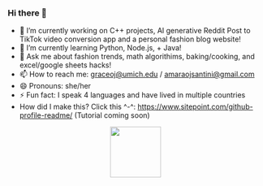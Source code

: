 ### Hi there 👋
- 🔭 I’m currently working on C++ projects, AI generative Reddit Post to TikTok video conversion app and a personal fashion blog website!
- 🌱 I’m currently learning Python, Node.js, + Java!
- 💬 Ask me about fashion trends, math algorithims, baking/cooking, and excel/google sheets hacks!
- 📫 How to reach me: graceoj@umich.edu / amaraojsantini@gmail.com
- 😄 Pronouns: she/her
- ⚡ Fun fact: I speak 4 languages and have lived in multiple countries
- How did I make this? Click this ^-^: https://www.sitepoint.com/github-profile-readme/ (Tutorial coming soon)
<div id="header" align="center">
  <img src="[https://media.giphy.com/media/M9gbBd9nbDrOTu1Mqx/giphy.gif](https://media.giphy.com/media/v1.Y2lkPTc5MGI3NjExNzV6bzBmYTRsNzk4NGdxcDk2c2FmOXBycHF2d2h2bGZwNms2OXVjOCZlcD12MV9pbnRlcm5hbF9naWZfYnlfaWQmY3Q9Zw/l41m4sZ3LlhPu8P0Q/giphy.gif)" width="100"/>
</div>
<!--
**amaraoj/amaraoj** is a ✨ _special_ ✨ repository because its `README.md` (this file) appears on your GitHub profile.

###Here are some ideas to get you started:

###- 🔭 I’m currently working on C++ projects and a personal fashion blog website!
###- 🌱 I’m currently learning Python, Node.js, + Java!
###- 💬 Ask me about fashion trends, cracking the coding interview and C++
###- 📫 How to reach me: graceoj@umich.edu / amaraojsantini@gmail.com
###- 😄 Pronouns: she/her
###- ⚡ Fun fact: I speak 4 languages
